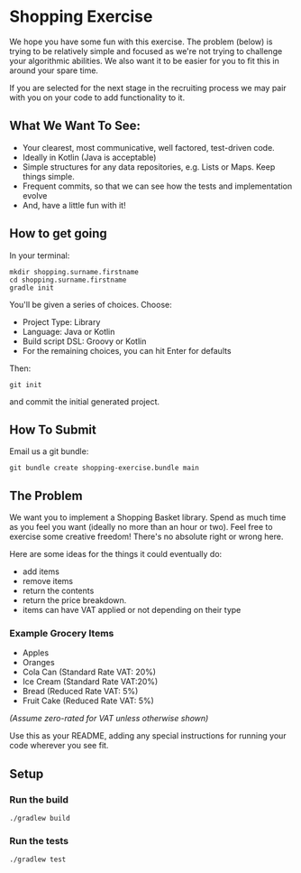 # Shopping Exercise
We hope you have some fun with this exercise. The problem (below) is trying to be relatively simple and focused as we're not trying to challenge your algorithmic abilities. We also want it to be easier for you to fit this in around your spare time.

If you are selected for the next stage in the recruiting process we may pair with you on your code to add functionality to it.

## What We Want To See:
* Your clearest, most communicative, well factored, test-driven code.
* Ideally in Kotlin (Java is acceptable)
* Simple structures for any data repositories, e.g. Lists or Maps. Keep things simple.
* Frequent commits, so that we can see how the tests and implementation evolve
* And, have a little fun with it!

## How to get going
In your terminal:
```
mkdir shopping.surname.firstname
cd shopping.surname.firstname
gradle init
```

You'll be given a series of choices. Choose:
* Project Type: Library
* Language: Java or Kotlin
* Build script DSL: Groovy or Kotlin
* For the remaining choices, you can hit Enter for defaults

Then: 

`git init` 

and commit the initial generated project.  

## How To Submit
Email us a git bundle:

``git bundle create shopping-exercise.bundle main`` 


## The Problem
We want you to implement a Shopping Basket library.
Spend as much time as you feel you want (ideally no more than an hour or two). Feel free to exercise some creative freedom! There's no absolute right or wrong here.

Here are some ideas for the things it could eventually do:
* add items
* remove items
* return the contents
* return the price breakdown.
* items can have VAT applied or not depending on their type


### Example Grocery Items
* Apples 
* Oranges
* Cola Can (Standard Rate VAT: 20%)
* Ice Cream (Standard Rate VAT:20%)
* Bread (Reduced Rate VAT: 5%)
* Fruit Cake (Reduced Rate VAT: 5%)

_(Assume zero-rated for VAT unless otherwise shown)_

Use this as your README, adding any special instructions for running your code wherever you see fit.

## Setup

### Run the build

```shell
./gradlew build
```

### Run the tests
```shell
./gradlew test
```
